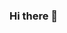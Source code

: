 ### Hi there 👋
<!--
<p align="left">
    <a href="https://github.com/kiansierra?tab=repositories">
      <img src="https://github-readme-stats.vercel.app/api?username=kiansierra&count_private=true&show_icons=true&hide=issues&theme=radical" alt="github readme stats" height="156"/>
    </a>
  </p>
-->

<!--
**kiansierra/kiansierra** is a ✨ _special_ ✨ repository because its `README.md` (this file) appears on your GitHub profile.

Here are some ideas to get you started:

- 🔭 I’m currently working on ...
- 🌱 I’m currently learning ...
- 👯 I’m looking to collaborate on ...
- 🤔 I’m looking for help with ...
- 💬 Ask me about ...
- 📫 How to reach me: ...
- 😄 Pronouns: ...
- ⚡ Fun fact: ...
-->
